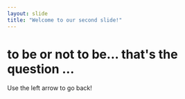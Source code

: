 ```yaml
---
layout: slide
title: "Welcome to our second slide!"
---
```

# to be or not to be... that's the question ... 
Use the left arrow to go back!
